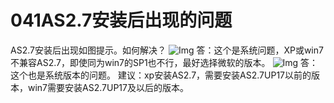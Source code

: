 # 041AS2.7安装后出现的问题
AS2.7安装后出现如图提示。如何解决？
![Img](./FILES/as2.7de-an-zhuang-wen-ti.md/AS2.7软件问题.jpg)
答：这个是系统问题，XP或win7不兼容AS2.7，即使同为win7的SP1也不行，最好选择微软的版本。
![Img](./FILES/as2.7de-an-zhuang-wen-ti.md/AS2.7软件问题2.jpg)
答：这个也是系统版本的问题。
建议：xp安装AS2.7，需要安装AS2.7UP17以前的版本，win7需要安装AS2.7UP17及以后的版本。